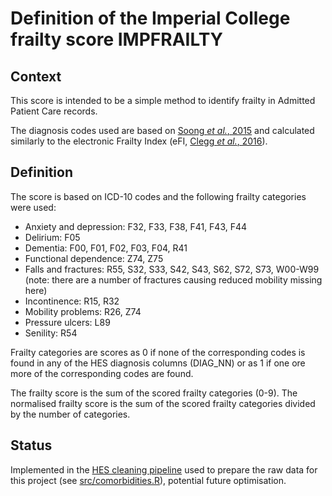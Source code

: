# Definition of the Imperial College frailty score IMPFRAILTY

## Context

This score is intended to be a simple method to identify frailty in Admitted Patient Care records. 

The diagnosis codes used are based on [Soong *et al.*, 2015](https://bmjopen.bmj.com/content/bmjopen/5/10/e008457.full.pdf) and calculated similarly to the 
electronic Frailty Index (eFI, [Clegg *et al.*, 2016](https://academic.oup.com/ageing/article/45/3/353/1739750)).

## Definition

The score is based on ICD-10 codes and the following frailty categories were used:
* Anxiety and depression: F32, F33, F38, F41, F43, F44
* Delirium: F05
* Dementia: F00, F01, F02, F03, F04, R41
* Functional dependence: Z74, Z75
* Falls and fractures: R55, S32, S33, S42, S43, S62, S72, S73, W00-W99
  (note: there are a number of fractures causing reduced mobility missing here)
* Incontinence: R15, R32
* Mobility problems: R26, Z74
* Pressure ulcers: L89
* Senility: R54

Frailty categories are scores as 0 if none of the corresponding codes is found in any of the HES diagnosis columns (DIAG_NN) or as 1 if one ore more of the corresponding codes are found.

The frailty score is the sum of the scored frailty categories (0-9). The normalised frailty score is the sum of the scored frailty categories divided by the number of categories. 

## Status

Implemented in the [HES cleaning pipeline](https://github.com/HFAnalyticsLab/HES_pipeline) used to prepare the raw data for this project (see [src/comorbidities.R](https://github.com/HFAnalyticsLab/HES_pipeline/blob/master/src/comorbidities.R)), potential future optimisation.
